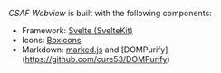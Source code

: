 <!--
SPDX-License-Identifier: MIT
SPDX-FileCopyrightText: 2022 German Federal Office for Information Security (BSI) <https://www.bsi.bund.de>
Software-Engineering: 2022 Intevation GmbH <https://intevation.de>
-->

_CSAF Webview_ is built with the following components:

- Framework: [Svelte (SvelteKit)](https://kit.svelte.dev/)
- Icons: [Boxicons](https://boxicons.com/)
- Markdown: [marked.js](https://github.com/markedjs/marked) and [DOMPurify] (https://github.com/cure53/DOMPurify)

